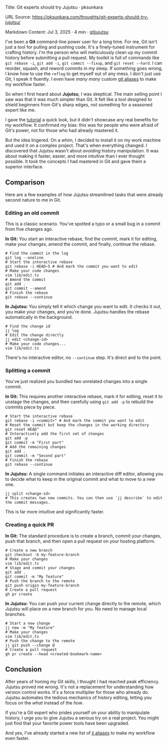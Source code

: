 Title: Git experts should try Jujutsu · pksunkara

URL Source: https://pksunkara.com/thoughts/git-experts-should-try-jujutsu/

Markdown Content:
Jul 3, 2025 · 4 min  · [git](https://pksunkara.com/tags/git/)[jujutsu](https://pksunkara.com/tags/jujutsu/)

I've been a **Git** command-line power user for a long time. For me, Git isn't just a tool for pulling and pushing code. It's a finely-tuned instrument for crafting history. I'm the person who will meticulously clean up my commit history before submitting a pull request. My toolkit is full of commands like `git rebase -i`, `git add -i`, `git commit --fixup`, and `git reset --hard`. I can reorder, squash, and reword commits in my sleep. If something goes wrong, I know how to use the `reflog` to get myself out of any mess. I don't just use Git, I speak it fluently. I even have _many many_ custom [git aliases](https://gist.github.com/pksunkara/988716) to make my workflow faster.

So when I first heard about **Jujutsu**, I was skeptical. The main selling point I saw was that it was much simpler than Git. It felt like a tool designed to shield beginners from Git's sharp edges, not something for a seasoned expert like me.

I gave the [tutorial](https://steveklabnik.github.io/jujutsu-tutorial) a quick look, but it didn't showcase any real benefits for my workflow. It confirmed my bias: this was for people who were afraid of Git's power, not for those who had already mastered it.

But the idea lingered. On a whim, I decided to install it on my work machine and used it on a complex project. That's when everything changed. I discovered that Jujutsu wasn't about _avoiding_ history manipulation. It was about making it faster, easier, and more intuitive than I ever thought possible. It took the concepts I had mastered in Git and gave them a superior interface.

[](https://pksunkara.com/thoughts/git-experts-should-try-jujutsu/#comparison) Comparison
----------------------------------------------------------------------------------------

Here are a few examples of how Jujutsu streamlined tasks that were already second nature to me in Git.

### [](https://pksunkara.com/thoughts/git-experts-should-try-jujutsu/#editing-an-old-commit) Editing an old commit

This is a classic scenario. You've spotted a typo or a small bug in a commit from five changes ago.

**In Git:** You start an interactive rebase, find the commit, mark it for editing, make your changes, amend the commit, and finally, continue the rebase.

```
# Find the commit in the log
git log --oneline
# Start the interactive rebase
git rebase -i HEAD~5 # And mark the commit you want to edit
# Make your code changes
vim lib/edit.ts
# Amend the commit
git add .
git commit --amend
# Finish the rebase
git rebase --continue
```

**In Jujutsu:** You simply tell it which change you want to edit. It checks it out, you make your changes, and you're done. Jujutsu handles the rebase automatically in the background.

```
# Find the change id
jj log
# Edit the change directly
jj edit <change-id>
# Make your code changes...
vim lib/edit.ts
```

There's no interactive editor, no `--continue` step. It's direct and to the point.

### [](https://pksunkara.com/thoughts/git-experts-should-try-jujutsu/#splitting-a-commit) Splitting a commit

You've just realized you bundled two unrelated changes into a single commit.

**In Git:** This requires another interactive rebase, mark it for editing, reset it to unstage the changes, and then carefully using `git add -p` to rebuild the commits piece by piece.

```
# Start the interactive rebase
git rebase -i <commit>^ # And mark the commit you want to edit
# Reset the commit but keep the changes in the working directory
git reset HEAD^
# Interactively add the first set of changes
git add -p
git commit -m "First part"
# Add the remaining changes
git add .
git commit -m "Second part"
# Finish the rebase
git rebase --continue
```

**In Jujutsu:** A single command initiates an interactive diff editor, allowing you to decide what to keep in the original commit and what to move to a new one.

```
jj split <change-id>
# This creates two new commits. You can then use `jj describe` to edit the commit messages.
```

This is far more intuitive and significantly faster.

### [](https://pksunkara.com/thoughts/git-experts-should-try-jujutsu/#creating-a-quick-pr) Creating a quick PR

**In Git:** The standard procedure is to create a branch, commit your changes, push that branch, and then open a pull request on your hosting platform.

```
# Create a new branch
git checkout -b my-feature-branch
# Make your changes
vim lib/edit.ts
# Stage and commit your changes
git add .
git commit -m "My feature"
# Push the branch to the remote
git push origin my-feature-branch
# Create a pull request
gh pr create
```

**In Jujutsu:** You can push your current change directly to the remote, which Jujutsu will place on a new branch for you. No need to manage local branches.

```
# Start a new change
jj new -m "My feature"
# Make your changes
vim lib/edit.ts
# Push the change to the remote
jj git push --change @
# Create a pull request
gh pr create --head <created-bookmark-name>
```

[](https://pksunkara.com/thoughts/git-experts-should-try-jujutsu/#conclusion) Conclusion
----------------------------------------------------------------------------------------

After years of honing my Git skills, I thought I had reached peak efficiency. Jujutsu proved me wrong. It's not a replacement for understanding how version control works. It's a force multiplier for those who already do. Jujutsu automates the tedious mechanics of history editing, letting you focus on the _what_ instead of the _how_.

If you're a Git expert who prides yourself on your ability to manipulate history, I urge you to give Jujutsu a serious try on a real project. You might just find that your favorite power tools have been upgraded.

And yes, I've already started a new list of [jj aliases](https://gist.github.com/pksunkara/622bc04242d402c4e43c7328234fd01c) to make my workflow even faster.
